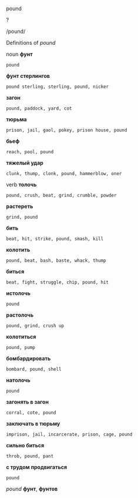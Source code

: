 pound

?

/pound/

Definitions of _pound_

noun
**фунт**

    pound
**фунт стерлингов**

    pound sterling, sterling, pound, nicker
**загон**

    pound, paddock, yard, cot
**тюрьма**

    prison, jail, gaol, pokey, prison house, pound
**бьеф**

    reach, pool, pound
**тяжелый удар**

    clunk, thump, clonk, pound, hammerblow, oner

verb
**толочь**

    pound, crush, beat, grind, crumble, powder
**растереть**

    grind, pound
**бить**

    beat, hit, strike, pound, smash, kill
**колотить**

    pound, beat, bash, baste, whack, thump
**биться**

    beat, fight, struggle, chip, pound, hit
**истолочь**

    pound
**растолочь**

    pound, grind, crush up
**колотиться**

    pound, pump
**бомбардировать**

    bombard, pound, shell
**натолочь**

    pound
**загонять в загон**

    corral, cote, pound
**заключать в тюрьму**

    imprison, jail, incarcerate, prison, cage, pound
**сильно биться**

    throb, pound, pant
**с трудом продвигаться**

    pound

_pound_
**фунт**, **фунтов**